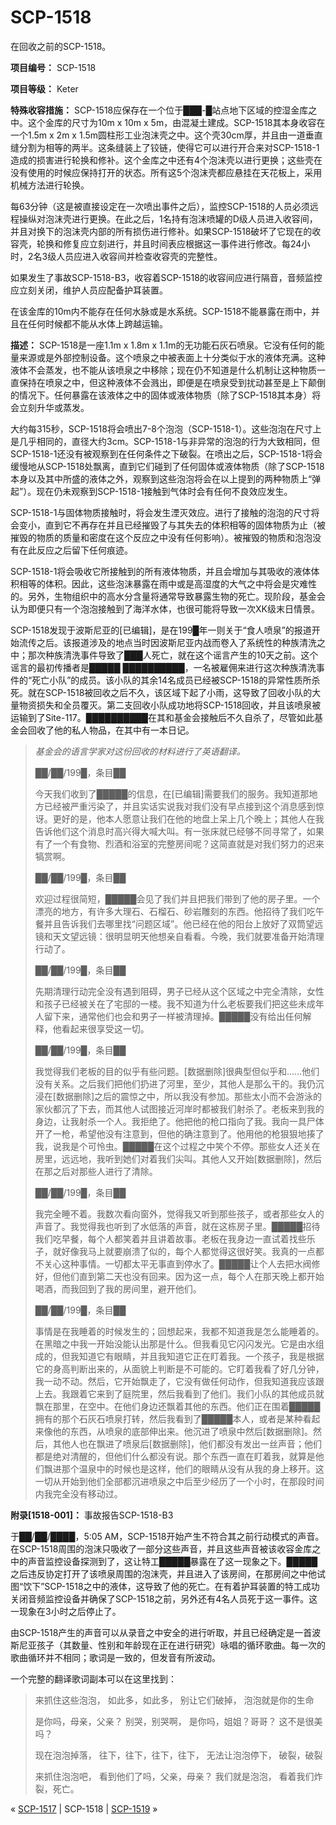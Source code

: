 # SCP-1518
                        




在回收之前的SCP-1518。



**项目编号：** SCP-1518

**项目等级：** Keter

**特殊收容措施：** SCP-1518应保存在一个位于███-█站点地下区域的控湿金库之中。这个金库的尺寸为10m x 10m x 5m，由混凝土建成。SCP-1518其本身收容在一个1.5m x 2m x 1.5m圆柱形工业泡沫壳之中。这个壳30cm厚，并且由一道垂直缝分割为相等的两半。这条缝装上了铰链，使得它可以进行开合来对SCP-1518-1造成的损害进行轮换和修补。这个金库之中还有4个泡沫壳以进行更换；这些壳在没有使用的时候应保持打开的状态。所有这5个泡沫壳都应悬挂在天花板上，采用机械方法进行轮换。

每63分钟（这是被直接设定在一次喷出事件之后），监控SCP-1518的人员必须远程操纵对泡沫壳进行更换。在此之后，1名持有泡沫喷罐的D级人员进入收容间，并且对换下的泡沫壳内部的所有损伤进行修补。如果SCP-1518破坏了它现在的收容壳，轮换和修复应立刻进行，并且时间表应根据这一事件进行修改。每24小时，2名3级人员应进入收容间并检查收容壳的完整性。

如果发生了事故SCP-1518-B3，收容着SCP-1518的收容间应进行隔音，音频监控应立刻关闭，维护人员应配备护耳装置。

在该金库的10m内不能存在任何水脉或是水系统。SCP-1518不能暴露在雨中，并且在任何时候都不能从水体上跨越运输。

**描述：** SCP-1518是一座1.1m x 1.8m x 1.1m的无功能石灰石喷泉。它没有任何的能量来源或是外部控制设备。这个喷泉之中被表面上十分类似于水的液体充满。这种液体不会蒸发，也不能从该喷泉之中移除；现在仍不知道是什么机制让这种物质一直保持在喷泉之中，但这种液体不会溅出，即便是在喷泉受到扰动甚至是上下颠倒的情况下。任何暴露在该液体之中的固体或液体物质（除了SCP-1518其本身）将会立刻升华或蒸发。

大约每315秒，SCP-1518将会喷出7-8个泡泡（SCP-1518-1）。这些泡泡在尺寸上是几乎相同的，直径大约3cm。SCP-1518-1与非异常的泡泡的行为大致相同，但SCP-1518-1还没有被观察到在任何条件之下破裂。在喷出之后，SCP-1518-1将会缓慢地从SCP-1518处飘离，直到它们碰到了任何固体或液体物质（除了SCP-1518本身以及其中所盛的液体之外，观察到这些泡泡将会在以上提到的两种物质上“弹起”）。现在仍未观察到SCP-1518-1接触到气体时会有任何不良效应发生。

SCP-1518-1与固体物质接触时，将会发生湮灭效应。进行了接触的泡泡的尺寸将会变小，直到它不再存在并且已经摧毁了与其失去的体积相等的固体物质为止（被摧毁的物质的质量和密度在这个反应之中没有任何影响）。被摧毁的物质和泡泡没有在此反应之后留下任何痕迹。

SCP-1518-1将会吸收它所接触到的所有液体物质，并且会增加与其吸收的液体体积相等的体积。因此，这些泡沫暴露在雨中或是高湿度的大气之中将会是灾难性的。另外，生物组织中的高水分含量将通常导致暴露生物的死亡。现阶段，基金会认为即便只有一个泡泡接触到了海洋水体，也很可能将导致一次XK级末日情景。

SCP-1518发现于波斯尼亚的[已编辑]，是在199█年一则关于“食人喷泉”的报道开始流传之后。该报道涉及的地点当时因波斯尼亚内战而卷入了系统性的种族清洗之中；那次种族清洗事件导致了███人死亡，就在这个谣言产生的10天之前。这个谣言的最初传播者是█████ ██████████，一名被雇佣来进行这次种族清洗事件的“死亡小队”的成员。该小队的其余14名成员已经被SCP-1518的异常性质所杀死。就在SCP-1518被回收之后不久，该区域下起了小雨，这导致了回收小队的大量物资损失和全员覆灭。第二支回收小队成功地将SCP-1518回收，并且该喷泉被运输到了Site-117。██████████在其和基金会接触后不久自杀了，尽管如此基金会回收了他的私人物品，在其中有一本日记。


> *基金会的语言学家对这份回收的材料进行了英语翻译。* 
> 
> ██/██/199█，条目██
> 
> 今天我们收到了█████的信息，在[已编辑]需要我们的服务。我知道那地方已经被严重污染了，并且实话实说我对我们没有早点接到这个消息感到惊讶。更好的是，他本人愿意让我们在他的地盘上呆上几个晚上；其他人在我告诉他们这个消息时高兴得大喊大叫。有一张床就已经够不同寻常了，如果有了一个有食物、烈酒和浴室的完整房间呢？这简直就是对我们努力的迟来犒赏啊。
> 
> ██/██/199█，条目██
> 
> 欢迎过程很简短，█████会见了我们并且把我们带到了他的房子里。一个漂亮的地方，有许多大理石、石榴石、砂岩雕刻的东西。他招待了我们吃午餐并且告诉我们去哪里找“问题区域”。他已经在他的阳台上放好了双筒望远镜和天文望远镜：很明显明天他想亲自看看。今晚，我们就要准备开始清理行动了。
> 
> ██/██/199█，条目██
> 
> 先期清理行动完全没有遇到阻碍，男子已经从这个区域之中完全清除，女性和孩子已经被关在了宅邸的一楼。我不知道为什么老板要我们把这些未成年人留下来，通常他们也会和男子一样被清理掉。█████没有给出任何解释，他看起来很享受这一切。
> 
> ██/██/199█，条目██
> 
> 我觉得我们老板的目的似乎有些问题。[数据删除]很典型但似乎和……他们没有关系。之后我们把他们扔进了河里，至少，其他人是那么干的。我仍沉浸在[数据删除]之后的震惊之中，所以我没有参加。那些太小而不会游泳的家伙都沉了下去，而其他人试图接近河岸时都被我们射杀了。老板来到我的身边，让我射杀一个人。我拒绝了。他把他的枪口指向了我。我向一具尸体开了一枪，希望他没有注意到，但他的确注意到了。他用他的枪狠狠地揍了我，说我是个可怜虫。█████在这个过程之中笑个不停。那些女人还关在房里，远远地，我听到她们对着我们尖叫。其他人又开始[数据删除]，然后在那之后对那些人进行了清除。
> 
> ██/██/199█，条目██
> 
> 我完全睡不着。我数次看向窗外，觉得我又听到那些孩子，或者那些女人的声音了。我觉得我也听到了水低落的声音，就在这栋房子里。█████招待我们吃早餐，每个人都笑着并且讲着故事。老板在我身边一直试着找些乐子，就好像我马上就要崩溃了似的，每个人都觉得这很好笑。我真的一点都不关心这种事情。一切都太平无事直到停水了。█████让个人去把水阀修好，但他们直到第二天也没有回来。因为这一点，每个人在那天晚上都开始喝酒，而我回到了我的房间里，避开他们。
> 
> ██/██/199█，条目██
> 
> 事情是在我睡着的时候发生的；回想起来，我都不知道我是怎么能睡着的。在黑暗之中我一开始没能认出那是什么。但我看见它闪闪发光。它是由水组成的，但我知道它有眼睛，并且我知道它正在盯着我。一个孩子，我是根据它的身高判断出来的，从面貌上判断是不可能的。它盯着我看了好几分钟，我一动不动。然后，它开始飘走了，它没有做任何动作，但我知道我应该跟上去。我跟着它来到了庭院里，然后我看到了他们。我们小队的其他成员就飘在那里，在空中。在他们身边还飘着其他的东西。他们正在围着█████拥有的那个石灰石喷泉打转，然后我看到了█████本人，或者是某种看起来像他的东西，从喷泉的底部伸出来。他沉进了喷泉中然后[数据删除]。然后，其他人也在飘进了喷泉后[数据删除]，他们都没有发出一丝声音；他们都是绝对清醒的，但他们什么都没有说。那个东西一直在盯着我，就算是他们飘进那个温泉中的时候也是这样，他们的眼睛从没有从我的身上移开。这一切从开始到他们全部都沉进喷泉之中后至少经历了一个小时，在那段时间内我完全没有移动过。
> 

**附录[1518-001]：** 事故报告SCP-1518-B3

于██/██/████，5:05 AM，SCP-1518开始产生不符合其之前行动模式的声音。在SCP-1518周围的泡沫只吸收了一部分这些声音，并且这些声音被该收容金库之中的声音监控设备探测到了，这让特工█████暴露在了这一现象之下。█████之后违反协定打开了该喷泉周围的泡沫壳，并且进入了该房间，在那房间之中他试图“饮下”SCP-1518之中的液体，这导致了他的死亡。在有着护耳装置的特工成功关闭音频监控设备并确保了SCP-1518之前，另外还有4名人员死于这一事件。这一现象在3小时之后停止了。

由SCP-1518产生的声音可以从录音之中安全的进行听取，并且已经确定是一首波斯尼亚孩子（其数量、性别和年龄现在正在进行研究）咏唱的循环歌曲。每一次的歌曲循环并不相同；歌词是一致的，但发音有所波动。

一个完整的翻译歌词副本可以在这里找到：


> 来抓住这些泡泡，
如此多，如此多，
别让它们破掉，
泡泡就是你的生命
> 
> 是你吗，母亲，父亲？
别哭，别哭啊，
是你吗，姐姐？哥哥？
这不是很美吗？
> 
> 现在泡泡掉落，
往下，往下，往下，往下，
无法让泡泡停下，
破裂，破裂
> 
> 来抓住泡泡吧，
看到他们了吗，父亲，母亲？
我们就是泡泡，
看着我们炸裂，死亡。
> 



« [SCP-1517](/scp-1517) | SCP-1518 | [SCP-1519](/scp-1519) »





                    